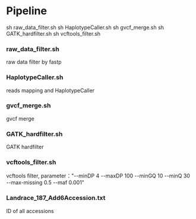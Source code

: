 

# Pipeline
sh raw_data_filter.sh
sh HaplotypeCaller.sh
sh gvcf_merge.sh
sh GATK_hardfilter.sh
sh vcftools_filter.sh


### raw_data_filter.sh
raw data filter by fastp
### HaplotypeCaller.sh
reads mapping and HaplotypeCaller
### gvcf_merge.sh
gvcf merge
### GATK_hardfilter.sh
GATK hardfilter
### vcftools_filter.sh
vcftools filter, parameter："--minDP 4 --maxDP 100 --minGQ 10 --minQ 30 --max-missing 0.5 --maf 0.001"
### Landrace_187_Add6Accession.txt
ID of all accessions




